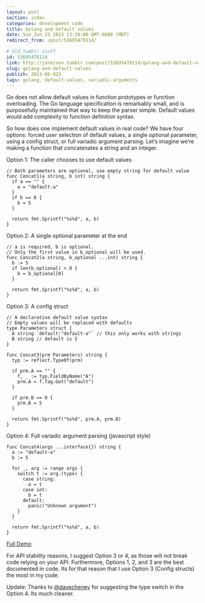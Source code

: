 ```yaml
---
layout: post
section: index
categories: development code
title: Golang and default values
date: Sun Jun 23 2013 13:39:00 GMT-0600 (MDT)
redirect_from: /post/53695478114/

# Old tumblr stuff
id: 53695478114
link: http://joneisen.tumblr.com/post/53695478114/golang-and-default-values
slug: golang-and-default-values
publish: 2013-06-023
tags: golang, default-values, variadic-arguments
---
```



Go does not allow default values in function prototypes or function overloading. The Go language specification is remarkably small, and is purposefully maintained that way to keep the parser simple. Default values would add complexity to function definition syntax.

So how does one implement default values in real code? We have four options: forced user selection of default values, a single optional parameter, using a config struct, or full variadic argument parsing. Let’s imagine we’re making a function that concatenates a string and an integer.

Option 1: The caller chooses to use default values

    // Both parameters are optional, use empty string for default value
    func Concat1(a string, b int) string {
      if a == "" {
        a = "default-a"
      }
      if b == 0 {
        b = 5
      }

      return fmt.Sprintf("%s%d", a, b)
    }

Option 2: A single optional parameter at the end

    // a is required, b is optional.
    // Only the first value in b_optional will be used.
    func Concat2(a string, b_optional ...int) string {
      b := 5
      if len(b_optional) > 0 {
        b = b_optional[0]
      }

      return fmt.Sprintf("%s%d", a, b)
    }

Option 3: A config struct

    // A declarative default value syntax
    // Empty values will be replaced with defaults
    type Parameters struct {
      A string `default:"default-a"` // this only works with strings
      B string // default is 5
    }

    func Concat3(prm Parameters) string {
      typ := reflect.TypeOf(prm)

      if prm.A == "" {
        f, _ := typ.FieldByName("A")
        prm.A = f.Tag.Get("default")
      }

      if prm.B == 0 {
        prm.B = 5
      }

      return fmt.Sprintf("%s%d", prm.A, prm.B)
    }

Option 4: Full variadic argument parsing (javascript style)

    func Concat4(args ...interface{}) string {
      a := "default-a"
      b := 5

      for _, arg := range args {
        switch t := arg.(type) {
          case string:
            a = t
          case int:
            b = t
          default:
            panic("Unknown argument")
        }
      }

      return fmt.Sprintf("%s%d", a, b)
    }

[Full Demo](http://play.golang.org/p/VVA4i6l1W4)

For API stability reasons, I suggest Option 3 or 4, as those will not break code relying on your API. Furthermore, Options 1, 2, and 3 are the best documented in code. Its for that reason that I use Option 3 (Config structs) the most in my code.

Update: Thanks to [@davecheney](https://twitter.com/davecheney) for suggesting the type switch in the Option 4. Its much cleaner.

